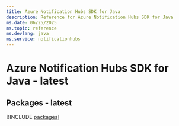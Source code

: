 ```yaml
---
title: Azure Notification Hubs SDK for Java
description: Reference for Azure Notification Hubs SDK for Java
ms.date: 06/25/2025
ms.topic: reference
ms.devlang: java
ms.service: notificationhubs
---
```

# Azure Notification Hubs SDK for Java - latest
## Packages - latest
[!INCLUDE [packages](notification-hubs-index.md)]